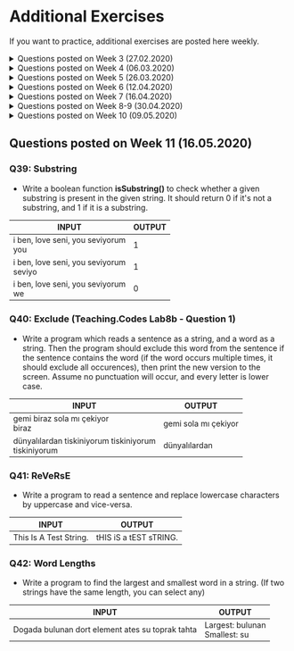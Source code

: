 # Additional Exercises

If you want to practice, additional exercises are posted here weekly. 

<details>
<summary>Questions posted on Week 3 (27.02.2020)</summary>

Solutions are [here](https://github.com/zeynepyirmibes/cmpe150-spring20/tree/master/Additional%20Exercises/Week%203%20Solutions)

### Q1 - Rectangle

Write a program that reads two integers as the side lengths of a rectangle. Output the perimeter and the area of the rectangle.

|  INPUT  |  OUTPUT |
|:-------:|:-------:|
| 3 5   | 16 15  |

<br>

### Q2 - Average

Write a program that reads three integers from the user. Output the average of these three numbers. (Hint: Type Casting)

|  INPUT  |  OUTPUT |
|:-------:|:-------:|
| 2 3 5   | 3.33  |

<br>

### Q3 - To Lowercase

Write a program that reads a character from the user. Convert this character into lowercase , and print. (Hint: Difference between lowercase and uppercase characters are always the same)

|  INPUT  |  OUTPUT |
|:-------:|:-------:|
| A   | a  |
| T   | t  |

<br>

### Q4 - Increment-Decrement

Write a program that reads two integers from the user. Output the incremented version of the first number, and the decremented version of the second number. (Hint: Use the increment/decrement operators) 

|  INPUT  |  OUTPUT |
|:-------:|:-------:|
| 2 3 | 3 2 |
| 1 7 | 2 6 |

<br>

### Q5 - Seconds

Write a program to convert a given integer (in seconds) to hours, minutes and seconds. 

|  INPUT  |  OUTPUT |
|:-------:|:-------:|
| 120 | 0 hours 2 minutes 0 seconds |
| 67 | 0 hours 1 minutes 7 seconds |
| 3685 | 1 hours 1 minutes 25 seconds |

</details>

<details>
<summary>Questions posted on Week 4 (06.03.2020)</summary>

* Solutions are [here](https://github.com/zeynepyirmibes/cmpe150-spring20/tree/master/Additional%20Exercises/Week%204%20Solutions)

### Q6 - Leap Year

Write a program that reads the year (as an integer) from the user, and prints if it is a leap year or not. (You can google leap year)

|  INPUT  |  OUTPUT |
|:-------:|:-------:|
| 2016   | it is a leap year  |
| 2017   | it is not a leap year  |

<br>

### Q7 - Calculator

Write a basic calculator program (+, -, \*, /). The program takes three inputs: float, char, float, then prints the result. 

|  INPUT  |  OUTPUT |
|:-------:|:-------:|
| 1 + 45  | 46.00   |
| 1 - 45  | -44.00  |
| 1 * 45  | 45.00   |
| 1 / 45  | 0.02    |

<br>

### Q8 - Largest

Write a program that takes three integers from the user, and finds the largest of three numbers.

|  INPUT  |  OUTPUT |
|:-------:|:-------:|
| 12 25 52  | The 3rd is the greatest of all.  |
| 45 5 32  | The 1st is the greatest of all.  |

<br>

### Q9 - Quadrant

Write a program that takes (X,Y) coordinates from the user, and determines in which quadrant the coordinate point lies.

|  INPUT  |  OUTPUT |
|:-------:|:-------:|
| 7 9  | 1st quadrant  |
| -5 -4  | 3rd quadrant  |

<br>

</details>

<details>
<summary>Questions posted on Week 5 (26.03.2020)</summary>

Solutions are [here](https://github.com/zeynepyirmibes/cmpe150-spring20/tree/master/Additional%20Exercises/Week%205%20Solutions)

### Q10 - Infinite Numbers

Allow the user to enter natural numbers (integers) as long as they want. If the user inputs a negative number, then stop taking inputs, and print their sum (as an integer) and average (as a float). 
NOTE: Do not take the negative number into your calculation.  

INPUT: <br>
1 <br>
9 <br>
8 <br>
5 <br>
7 <br>
-3

OUTPUT: <br>
Sum = 30
Average = 6.0

### Q11 - Factorial

Write a program that takes an integer from the user, and prints the factorial *(do not use any pre-defined C function, compute the factorial yourself)*. If the user has entered a negative number, print "Wrong input!". 

|  INPUT  |  OUTPUT |
|:-------:|:-------:|
| 5  | 120  |
| 2 |  2 |
| -3  | Wrong input!  |

### Q12 - Exponential

Write a program that takes 2 integers a and b, then prints the result of a^b (a\*a\*a...\*a\*a) using a for/while loop. 

|  INPUT  |  OUTPUT |
|:-------:|:-------:|
| 3 4  | 81  |
| 7 2 |  49 |

### Q13 - Divisors

Take a positive integer from the user. Print its divisors. If the user inputs a negative integer, print "Wrong input!". 

|  INPUT  |  OUTPUT |
|:-------:|:-------:|
| 56  | 1 2 4 7 8 14 28 56  |
| 12 |  1 2 3 4 6 12 |
| -3  | Wrong input!  |

### Q14 - The Perfect Number

A **perfect number** is a positive integer that is equal to the sum of its proper divisors. The smallest perfect number is 6, which is the sum of 1, 2, and 3.

Take an integer from the user, and tell if it's a perfect number or not. If the user inputs a negative integer, print "Wrong input!". 

|  INPUT  |  OUTPUT |
|:-------:|:-------:|
| 56  | Not a perfect number.  |
| 28 |  Perfect number!!! |
| 496 |  Perfect number!!! |
| -3  | Wrong input!  |

### Q15 - Prime Number

Take an integer from the user, and tell if it's a prime number or not. If the user inputs a negative integer, print "Wrong input!". 

|  INPUT  |  OUTPUT |
|:-------:|:-------:|
| 18  | Not a prime number.  |
| 13 |  Prime number!!! |
| -3  | Wrong input!  |

### Q16 - Fibonacci

Take an integer **n** from the user, and print the first **n** terms of Fibonacci series.

|  INPUT  |  OUTPUT |
|:-------:|:-------:|
| 5  | 0 1 1 2 3  |
| 10 |  0 1 1 2 3 5 8 13 21 34  |

### Q17 - Digits in a Number

##### Q17a: Number of Digits

Take an integer number from the user, and print the number of digits in it. 

|  INPUT  |  OUTPUT |
|:-------:|:-------:|
| 5  | 1  |
| 789  | 3  |
| 46416465 |  8  |

##### Q17b: Sum of Digits

Take an integer number from the user, and print the sum of the digits in it. 

|  INPUT  |  OUTPUT |
|:-------:|:-------:|
| 5  | 5 |
| 789  | 24  |
| 46416465 |  36  |

</details>

<details>
<summary>Questions posted on Week 6 (12.04.2020)</summary>

Solutions are [here](https://github.com/zeynepyirmibes/cmpe150-spring20/tree/master/Additional%20Exercises/Week%206%20Solutions)

### Q18: Half Diamond Star

Write a C program to print a half diamond star pattern using for loop.

INPUT: <br>
5
OUTPUT: <br>
```c
*
**
***
****
*****
****
***
**
*
```


### Q19: Hollow Triangle

Write a C program to print the given triangle number pattern using 0, 1.

INPUT: <br>
6
OUTPUT: <br>
```c
1
11
101
1001
10001
111111
```

### Q20: Valid Triangle

Write a C program that takes three sides of a triangle and check whether the triangle is valid or not. (Apply the rule (side1 + side2 > side3) to all sides)

|  INPUT  |  OUTPUT |
|:-------:|:-------:|
| 7 4 10  | Valid |
| 1 3 1  | Invalid  |

### Q21: 100 Characters

Take a maximum of 100 characters from the user. Stop taking inputs when the user enters dot (.), and print the number lowercase, uppercase letters, and the number of digits the user entered. Use break. (Take the characters with enter (newline) between them)

INPUT: <br>
a <br>
Y  <br>
6  <br>
8  <br>
T  <br>
W <br>
.  <br>
OUTPUT: <br>
Lowercase: 1 <br>
Uppercase: 3  <br>
Digit: 2  <br>

### Q22: Harmonic

Write a program in C to display the n terms of harmonic series and their sum.

|  INPUT  |  OUTPUT |
|:-------:|:-------:|
| 3  | 1/1 + 1/2 + 1/3 = 1.833333 |
| 5  | 1/1 + 1/2 + 1/3 + 1/4 + 1/5 = 2.283334  |

</details>

<details>
<summary>Questions posted on Week 7 (16.04.2020)</summary>

Solutions are [here](https://github.com/zeynepyirmibes/cmpe150-spring20/tree/master/Additional%20Exercises/Week%207%20Solutions)

### Q23: Number Pyramid

* Write a function named **pyramid** which takes an integer as input: **num_of_rows**, then prints the pyramid of numbers increased by 1 shown below. This function shouldn't return anything.
* Then write main appropriately to see the result.

```c
Input:
4

Output:
   1
  2 3
 4 5 6
7 8 9 10


Input:
3

Output:
  1
 2 3
4 5 6
```

### Q24: Binary

* Write a function that will take an integer as a parameter. Then calculates and returns its binary version as another integer. Then write main appropriately to see the result.

* You can reference [this link](https://www.mathsisfun.com/binary-number-system.html) to understand/create binary numbers.

|  INPUT  |  OUTPUT |
|:-------:|:-------:|
| 25 | 11001 |
| 532  | 1000010100  |
| 5  | 101  |

### Q25: Leading Digit

* Write a function that takes a positive integer (you may use a **long int**) as input and returns the leading digit (leftmost digit). For example, the leading digit of 234567 is 2.
* Then write main appropriately to see the result.

|  INPUT  |  OUTPUT |
|:-------:|:-------:|
| 234567 | 2 |
| 804  | 8  |
| 0  | 0  |

### Q26: Absolutely

* Write a (boolean) function **isNegative** that takes an integer as an input, and returns 1 (true) if the number is negative, returns 0 (false) if it is positive or zero. (You can reference the [isLower](https://github.com/zeynepyirmibes/cmpe150-spring20/blob/master/Week%207/Q5.c) function we implemented in class) 

* Then write an **absolute** function, that takes an integer, and (using the isNegative function you've written) returns its absolute value. 

* Organize the main function to see the result. 

|  INPUT  |  OUTPUT |
|:-------:|:-------:|
| -98 | 98 |
| 5 | 5  |
| 0  | 0  |
| -62  | 62  |

### Q27: Multiplication Table

* Write a function **mulTable**, that takes an integer as input, and prints this number's multiplication table. This function shouldn't return anything. 

* Organize the main function to see the result. 

```c
Input: 
2
Output:
2 * 1 = 2 
2 * 2 = 4 
2 * 3 = 6 
2 * 4 = 8 
2 * 5 = 10 
2 * 6 = 12 
2 * 7 = 14 
2 * 8 = 16 
2 * 9 = 18 
2 * 10 = 20
```

</details>

<details>
<summary>Questions posted on Week 8-9 (30.04.2020)</summary>


Solutions are [here](https://github.com/zeynepyirmibes/cmpe150-spring20/tree/master/Additional%20Exercises/Week%208-9%20Solutions)

### Q28: Cube

* Write a function named **cubeByReference()**

* **cubeByReference** takes an integer pointer and computes the cube of the integer (doesn't return anything, but changes the value of the integer). Take the integer from the user, and then print it's value after calling the function.

|  INPUT  |  OUTPUT |
|:-------:|:-------:|
| 2 | 8 |
| 3 | 27  |
| 4  | 64  |
| -5  | -125  |

### Q29: Lower-Upper

* Write a function named **avertCharacter()**

* **avertCharacter** should take a pointer to a character (char). The function should change the character to lower if it's upper, and to upper if it's lower (This function shouldn't return anything, but changes the value of the character). If the character is not a letter, it should remain the same. Take the character from the user, and then print it's value after calling the function.

|  INPUT  |  OUTPUT |
|:-------:|:-------:|
| b | B |
| Y | y  |
| R  | r  |
| .  | .  |
| 5  | 5  |

### Q30: Complex Powers (Old Midterm Question)

* Think about how we write the regular power.

![Complex Powers](figures/q_complex.png)


### Q31: Counts

* Write a program which reads an integer N from the user, then reads N integers from the user to an array. Then find frequency of each element in the array. Assume N is smaller than 1000 and the entered numbers will be between 0 and 100 (inclusive).

|  INPUT  |  OUTPUT |
|-------|-------|
| 10<br>5 10 2 5 50 5 10 1 2 2 | 1 --> 1<br>2 --> 3<br>5 --> 3<br>10 --> 2<br>50 --> 1 |

### Q32: Statistics

Write a program that reads an integer N from the user, then reads N more integers from the user and store them in an array. Then prints the sum, average and variance of the elements (Assume N is smaller than 50).

<img src="figures/variance.png" width="300">


| Input                         | Output      |
| ----------------------------- | ----------- |
| 10 <br />1 2 3 4 5 6 7 8 9 10 | 55 5.50 8.25|
| 4<br />4 1 3 8                | 16 4.00 6.50|

<br>

### Q33: Pairs

Write a program which reads an integer N and an integer X from the user, then reads N integers from the user to an array. Then find all pairs in the array whose sum is equal to X. 

* A number can not be a pair with itself. Pairs should consist of different numbers.
* You can print either (3,4) or (4,3) for one pair.
* You should print all the pairs even if they are same.

|  INPUT  |  OUTPUT |
|-------|-------|
| 7 7<br>2 4 3 5 7 8 9 | (2, 5)<br>(4, 3) |
| 10 7<br>2 4 3 5 6 -2 4 7 8 9 | (2, 5)<br>(4, 3)<br>(3, 4)<br>(-2, 9) |

</details>

<details>
<summary>Questions posted on Week 10 (09.05.2020)</summary>


Solutions are [here](https://github.com/zeynepyirmibes/cmpe150-spring20/tree/master/Additional%20Exercises/Week%2010%20Solutions)

### Q34: Pass me the Array

Write a function that takes an integer array as argument and changes all the elements to 1. Write another function that takes an integer pointer, which will be used for increasing the elements of an array by ``i+1``. In the main, create an integer array and initialize it with 1, 2, 3, 4, 5. 

 1. Call the first function by passing the array as argument, then print the contents of the array. 

 2. Call the second function by passing the address of the first element as the argument, then print the contents of the array.

 3. Call the first function by passing the address of the first element as the argument, then print the contents of the array.

 4. Call the second function by passing the array as argument, then print the contents of the array.

    **Hint:** You can define the size of the array by ``#define SIZE 5``. It would make traversing easier.

### Q35: Erase (Teaching Codes Lab8-Ex1)

* Write a function which takes two integer arrays arr1, arr2, and their sizes as two integers N and M. Then the function should remove all the elements in arr2 from arr1. The function should update arr1 so that it no longer contain elements from arr2. The function should return the new size of arr1. Hint: you can create and use another temporary array in the function.

* Then in the main program, read two arrays from the user (first their sizes N, M, and then N+M integers as array elements). Then call the function passing the arrays and their sizes. Then print the first array to see the updated version.

    Input: <br>10 3 <br>1 2 3 4 7 5 5 12 7 7 <br>5 3 12

    Output: <br>New Size:6 <br>1 2 4 7 7 7

### Q36: Unique

* Write a program that takes an integer array and its size from the user. Then print the unique elements in the array. 

* Hint: You can keep counts of integers in another array (assuming the user won't enter extremely large numbers).

Input: <br>10 <br>1 2 3 5 1 5 20 2 12 10

Output: <br>3 20 12 10

### Q37: Sums

* Write a function **sumOfRows()** that takes in a 2-dimensional integer array, and its sizes N and M. This function should calculate and print the sum of each of the array's rows. 

* Write a function **sumOfColumns()** that takes in a 2-dimensional integer array, and its sizes N and M. This function should calculate and print the sum of each of the array's columns. 

* Take the 2-d array and its sizes from the user. Then call your functions. 

Input: <br>3 3 <br> 1 2 3 <br>
 4 5 6 <br>
 7 8 9

Output: <br>  Sum of elements of Row 1 = 6 <br>
 Sum of elements of Row 2 = 15 <br>
 Sum of elements of Row 3 = 24 <br>
 Sum of elements of Column 1 = 12 <br>
 Sum of elements of Column 2 = 15 <br>
 Sum of elements of Column 3 = 18
 
 ### Q38: Triangular
 
* Upper triangular matrix is a special square matrix whose all elements **below** the main diagonal is zero. 
* Lower triangular matrix is a special square matrix whose all elements **above** the main diagonal is zero.

* Write a boolean function **isUpperTriangular()** that checks if a 3x3 array is upper triangular (see example below), and returns 1 if it is, and 0 if it's not. 
 
* Write a boolean function **isLowerTriangular()** that checks if a 3x3 array is lower triangular (see example below), and returns 1 if it is, and 0 if it's not. 
 
* Take the 3x3 array from the user. Check its triangularity :) 

Input: <br>1 2 3<br>
0 5 6<br>
0 0 9

Output: <br>  It is upper triangular. <br> It's not lower triangular. 


Input: <br>1 0 0<br>
4 5 0 <br>
7 8 9

Output: <br>  It's not upper triangular. <br> It is lower triangular. 

Input: <br>1 4 7<br>
4 5 0 <br>
7 8 9

Output: <br>  It's not upper triangular. <br> It's not lower triangular. 

</details>

## Questions posted on Week 11 (16.05.2020)
 
### Q39: Substring

* Write a boolean function **isSubstring()** to check whether a given substring is present in the given string. It should return 0 if it's not a substring, and 1 if it is a substring. 

|  INPUT  |  OUTPUT |
|-------|-------|
| i ben, love seni, you seviyorum<br>you | 1 |
| i ben, love seni, you seviyorum<br>seviyo | 1 |
| i ben, love seni, you seviyorum<br>we | 0 |

### Q40: Exclude (Teaching.Codes Lab8b - Question 1)


* Write a program which reads a sentence as a string, and a word as a string. Then the program should exclude this word from the sentence if the sentence contains the word (if the word occurs multiple times, it should exclude all occurences), then print the new version to the screen. Assume no punctuation will occur, and every letter is lower case.

|  INPUT  |  OUTPUT |
|-------|-------|
| gemi biraz sola mı çekiyor<br>biraz | gemi sola mı çekiyor |
| dünyalılardan tiskiniyorum tiskiniyorum<br>tiskiniyorum | dünyalılardan |

### Q41: ReVeRsE 

* Write a program to read a sentence and replace lowercase characters by uppercase and vice-versa. 

|  INPUT  |  OUTPUT |
|-------|-------|
| This Is A Test String. | tHIS iS a tEST sTRING. |

### Q42: Word Lengths

* Write a program to find the largest and smallest word in a string. (If two strings have the same length, you can select any)

|  INPUT  |  OUTPUT |
|-------|-------|
| Dogada bulunan dort element ates su toprak tahta | Largest: bulunan<br>Smallest: su|